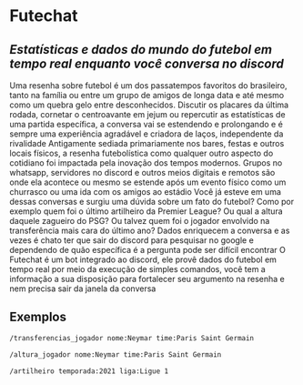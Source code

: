 # Futechat
## _Estatísticas e dados do mundo do futebol em tempo real enquanto você conversa no discord_

Uma resenha sobre futebol é um dos passatempos favoritos do brasileiro, tanto na família ou entre um grupo de amigos de longa data e até mesmo como um quebra gelo entre desconhecidos. Discutir os placares da última rodada, cornetar o centroavante em jejum ou repercutir as estatísticas de uma partida específica, a conversa vai se estendendo e prolongando e é sempre uma experiência agradável e criadora de laços, independente da rivalidade
Antigamente sediada primariamente nos bares, festas e outros locais físicos, a resenha futebolística como qualquer outro aspecto do cotidiano foi impactada pela inovação dos tempos modernos. Grupos no whatsapp, servidores no discord e outros meios digitais e remotos são onde ela acontece ou mesmo se estende após um evento físico como um churrasco ou uma ida com os amigos ao estádio
Você já esteve em uma dessas conversas e surgiu uma dúvida sobre um fato do futebol? Como por exemplo quem foi o último artilheiro da Premier League? Ou qual a altura daquele zagueiro do PSG? Ou talvez quem foi o jogador envolvido na transferência mais cara do último ano?
Dados enriquecem a conversa e as vezes é chato ter que sair do discord para pesquisar no google e dependendo de quão específica é a pergunta pode ser difícil encontrar
O Futechat é um bot integrado ao discord, ele provê dados do futebol em tempo real por meio da execução de simples comandos, você tem a informação a sua disposição para fortalecer seu argumento na resenha e nem precisa sair da janela da conversa
## Exemplos
```sh
/transferencias_jogador nome:Neymar time:Paris Saint Germain
```
```sh
/altura_jogador nome:Neymar time:Paris Saint Germain
```
```sh
/artilheiro temporada:2021 liga:Ligue 1
```